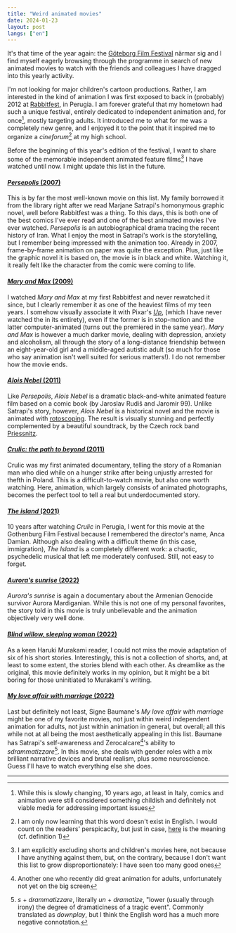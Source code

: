 ```yaml
---
title: "Weird animated movies"
date: 2024-01-23
layout: post
langs: ["en"]
---
```


It's that time of the year again: the [Göteborg Film Festival](https://goteborgfilmfestival.se/en/) närmar sig and I find myself eagerly browsing through the programme in search of new animated movies to watch with the friends and colleagues I have dragged into this yearly activity.

I'm not looking for major children's cartoon productions.
Rather, I am interested in the kind of animation I was first exposed to back in (probably) 2012 at [Rabbitfest](https://filmfreeway.com/Rabbitfest), in Perugia.
I am forever grateful that my hometown had such a unique festival, entirely dedicated to independent animation and, for once[^1], mostly targeting adults.
It introduced me to what for me was a completely new genre, and I enjoyed it to the point that it inspired me to organize a _cineforum_[^2] at my high school.

Before the beginning of this year's edition of the festival, I want to share some of the memorable independent animated feature films[^3] I have watched until now.
I might update this list in the future.

#### [_Persepolis_ (2007)](https://en.wikipedia.org/wiki/Persepolis_(film))
This is by far the most well-known movie on this list. My family borrowed it from the library right after we read Marjane Satrapi's homonymous graphic novel, well before Rabbitfest was a thing. To this days, this is both one of the best comics I've ever read and one of the best animated movies I've ever watched.
_Persepolis_ is an autobiographical drama tracing the recent history of Iran. 
What I enjoy the most in Satrapi's work is the storytelling, but I remember being impressed with the animation too. 
Already in 2007, frame-by-frame animation on paper was quite the exception. 
Plus, just like the graphic novel it is based on, the movie is in black and white.
Watching it, it really felt like the character from the comic were coming to life.

#### [_Mary and Max_ (2009)](https://en.wikipedia.org/wiki/Mary_and_Max)
I watched _Mary and Max_ at my first Rabbitfest and never rewatched it since, but I clearly remember it as one of the heaviest films of my teen years.
I somehow visually associate it with Pixar's [_Up_](https://en.wikipedia.org/wiki/Up_(2009_film)), (which I have never watched the in its entirety), even if the former is in stop-motion and the latter computer-animated (turns out the premiered in the same year).
_Mary and Max_ is however a much darker movie, dealing with depression, anxiety and alcoholism, all through the story of a long-distance friendship between an eight-year-old girl and a middle-aged autistic adult (so much for those who say animation isn't well suited for serious matters!). 
I do not remember how the movie ends.

#### [_Alois Nebel_ (2011)](https://en.wikipedia.org/wiki/Alois_Nebel)
Like _Persepolis_, _Alois Nebel_ is a dramatic black-and-white animated feature film based on a comic book (by Jaroslav Rudiš and Jaromír 99).
Unlike Satrapi's story, however, _Alois Nebel_ is a historical novel and the movie is animated with [rotoscoping](https://en.wikipedia.org/wiki/Rotoscoping).
The result is visually stunning and perfectly complemented by a beautiful soundtrack, by the Czech rock band [Priessnitz](https://en.wikipedia.org/wiki/Priessnitz_(band)). 


#### [_Crulic: the path to beyond_ (2011)](https://en.wikipedia.org/wiki/Crulic:_The_Path_to_Beyond)
Crulic was my first animated documentary, telling the story of a Romanian man who died while on a hunger strike after being unjustly arrested for thefth in Poland.
This is a difficult-to-watch movie, but also one worth watching. 
Here, animation, which largely consists of animated photographs, becomes the perfect tool to tell a real but underdocumented story.

#### [_The island_ (2021)](https://ro.wikipedia.org/wiki/Insula_(film_din_2021))
10 years after watching _Crulic_ in Perugia, I went for this movie at the Gothenburg Film Festival because I remembered the director's name, Anca Damian. 
Although also dealing with a difficult theme (in this case, immigration), _The Island_ is a completely different work: a chaotic, psychedelic musical that left me moderately confused.
Still, not easy to forget.

#### [_Aurora's sunrise_ (2022)](https://en.wikipedia.org/wiki/Aurora%27s_Sunrise)
_Aurora's sunrise_ is again a documentary about the Armenian Genocide survivor Aurora Mardiganian.
While this is not one of my personal favorites, the story told in this movie is truly unbelievable and the animation objectively very well done.

#### [_Blind willow, sleeping woman_ (2022)](https://en.wikipedia.org/wiki/Blind_Willow,_Sleeping_Woman_(film))
As a keen Haruki Murakami reader, I could not miss the movie adaptation of six of his short stories.
Interestingly, this is not a collection of shorts, and, at least to some extent, the stories blend with each other.
As dreamlike as the original, this movie definitely works in my opinion, but it might be a bit boring for those uninitiated to Murakami's writing.

#### [_My love affair with marriage_ (2022)](https://en.wikipedia.org/wiki/My_Love_Affair_with_Marriage)
Last but definitely not least, Signe Baumane's _My love affair with marriage_ might be one of my favorite movies, not just within weird independent animation for adults, not just within animation in general, but overall; all this while not at all being the most aesthetically appealing in this list.
Baumane has Satrapi's self-awareness and Zerocalcare[^4]'s ability to _sdrammatizzare_[^5].
In this movie, she deals with gender roles with a mix brilliant narrative devices and brutal realism, plus some neuroscience.
Guess I'll have to watch everything else she does.

--- 

[^1]: While this is slowly changing, 10 years ago, at least in Italy, comics and animation were still considered something childish and definitely not viable media for addressing important issues
[^2]: I am only now learning that this word doesn't exist in English. I would count on the readers' perspicacity, but just in case, [here](https://en.wiktionary.org/wiki/cineforum) is the meaning (cf. definition 1)
[^3]: I am explicitly excluding shorts and children's movies here, not because I have anything against them, but, on the contrary, because I don't want this list to grow disproportionately: I have seen too many good ones
[^4]: Another one who recently did great animation for adults, unfortunately not yet on the big screen
[^5]: _s_ + _drammatizzare_, literally _un_ + _dramatize_, "lower (usually through irony) the degree of dramaticiness of a tragic event". Commonly translated as _downplay_, but I think the English word has a much more negative connotation.